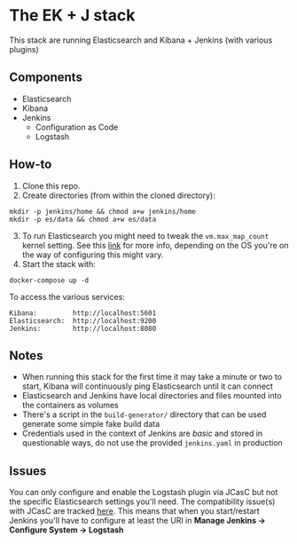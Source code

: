 # The EK + J stack

This stack are running Elasticsearch and Kibana + Jenkins (with various plugins)

## Components

* Elasticsearch
* Kibana
* Jenkins
  * Configuration as Code
  * Logstash

## How-to

1. Clone this repo.
2. Create directories (from within the cloned directory):
```
mkdir -p jenkins/home && chmod a+w jenkins/home
mkdir -p es/data && chmod a+w es/data
```
3. To run Elasticsearch you might need to tweak the `vm.max_map_count` kernel setting. See this [link](https://www.elastic.co/guide/en/elasticsearch/reference/current/vm-max-map-count.html) for more info, depending on the OS you're on the way of configuring this might vary.
4. Start the stack with:
```
docker-compose up -d
```

To access the various services:
```
Kibana:         http://localhost:5601
Elasticsearch:  http://localhost:9200
Jenkins:        http://localhost:8080
```

## Notes

* When running this stack for the first time it may take a minute or two to start, Kibana will continuously ping Elasticsearch until it can connect
* Elasticsearch and Jenkins have local directories and files mounted into the containers as volumes
* There's a script in the `build-generator/` directory that can be used generate some simple fake build data
* Credentials used in the context of Jenkins are _basic_ and stored in questionable ways, do not use the provided `jenkins.yaml` in production

## Issues

You can only configure and enable the Logstash plugin via JCasC but not the specific Elasticsearch settings you'll need. The compatibility issue(s) with JCasC are tracked [here](https://issues.jenkins-ci.org/browse/JENKINS-52697). This means that when you start/restart Jenkins you'll have to configure at least the URI in **Manage Jenkins -> Configure System -> Logstash**
